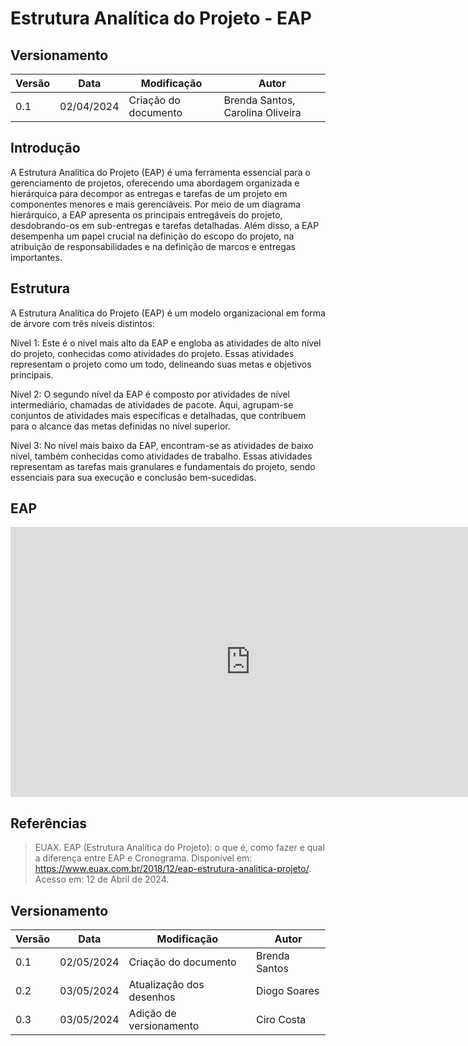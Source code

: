# Estrutura Analítica do Projeto - EAP

## Versionamento

| Versão | Data       | Modificação          | Autor                            |
| ------ | ---------- | -------------------- | -------------------------------- |
| 0.1    | 02/04/2024 | Criação do documento | Brenda Santos, Carolina Oliveira |

## Introdução

A Estrutura Analítica do Projeto (EAP) é uma ferramenta essencial para o gerenciamento de projetos, oferecendo uma abordagem organizada e hierárquica para decompor as entregas e tarefas de um projeto em componentes menores e mais gerenciáveis. Por meio de um diagrama hierárquico, a EAP apresenta os principais entregáveis do projeto, desdobrando-os em sub-entregas e tarefas detalhadas. Além disso, a EAP desempenha um papel crucial na definição do escopo do projeto, na atribuição de responsabilidades e na definição de marcos e entregas importantes.

## Estrutura

A Estrutura Analítica do Projeto (EAP) é um modelo organizacional em forma de árvore com três níveis distintos:

Nível 1: Este é o nível mais alto da EAP e engloba as atividades de alto nível do projeto, conhecidas como atividades do projeto. Essas atividades representam o projeto como um todo, delineando suas metas e objetivos principais.

Nível 2: O segundo nível da EAP é composto por atividades de nível intermediário, chamadas de atividades de pacote. Aqui, agrupam-se conjuntos de atividades mais específicas e detalhadas, que contribuem para o alcance das metas definidas no nível superior.

Nível 3: No nível mais baixo da EAP, encontram-se as atividades de baixo nível, também conhecidas como atividades de trabalho. Essas atividades representam as tarefas mais granulares e fundamentais do projeto, sendo essenciais para sua execução e conclusão bem-sucedidas.

## EAP

<iframe width="768" height="432" src="https://miro.com/app/live-embed/uXjVKPCjfcY=/?moveToViewport=-1332,392,1982,1149&embedId=653482143341" frameborder="0" scrolling="no" allow="fullscreen; clipboard-read; clipboard-write" allowfullscreen></iframe>

## Referências

> EUAX. EAP (Estrutura Analítica do Projeto): o que é, como fazer e qual a diferença entre EAP e Cronograma. Disponível em: https://www.euax.com.br/2018/12/eap-estrutura-analitica-projeto/. Acesso em: 12 de Abril de 2024.

## Versionamento

| Versão | Data       | Modificação              | Autor         |
| ------ | ---------- | ------------------------ | ------------- |
| 0.1    | 02/05/2024 | Criação do documento     | Brenda Santos |
| 0.2    | 03/05/2024 | Atualização dos desenhos | Diogo Soares  |
| 0.3    | 03/05/2024 | Adição de versionamento  | Ciro Costa    |
